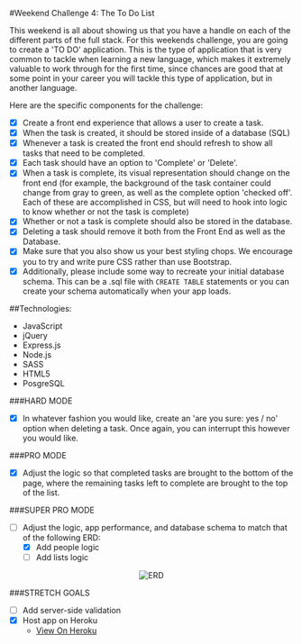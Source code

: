 #Weekend Challenge 4: The To Do List

This weekend is all about showing us that you have a handle on each of the different parts of the full stack. For this weekends challenge, you are going to create a 'TO DO' application. This is the type of application that is very common to tackle when learning a new language, which makes it extremely valuable to work through for the first time, since chances are good that at some point in your career you will tackle this type of application, but in another language.

Here are the specific components for the challenge:

* [x] Create a front end experience that allows a user to create a task.
* [x] When the task is created, it should be stored inside of a database (SQL)
* [x] Whenever a task is created the front end should refresh to show all tasks that need to be completed.
* [x] Each task should have an option to 'Complete' or 'Delete'.
* [x] When a task is complete, its visual representation should change on the front end (for example, the background of the task container could change from gray to green, as well as the complete option 'checked off'. Each of these are accomplished in CSS, but will need to hook into logic to know whether or not the task is complete)
* [x] Whether or not a task is complete should also be stored in the database.
* [x] Deleting a task should remove it both from the Front End as well as the Database.
* [x] Make sure that you also show us your best styling chops. We encourage you to try and write pure CSS rather than use Bootstrap.
* [x] Additionally, please include some way to recreate your initial database schema. This can be a .sql file with `CREATE TABLE` statements or you can create your schema automatically when your app loads.

##Technologies:
* JavaScript
* jQuery
* Express.js
* Node.js
* SASS
* HTML5
* PosgreSQL

###HARD MODE
* [x] In whatever fashion you would like, create an 'are you sure: yes / no' option when deleting a task. Once again, you can interrupt this however you would like.

###PRO MODE
* [x] Adjust the logic so that completed tasks are brought to the bottom of the page, where the remaining tasks left to complete are brought to the top of the list.

###SUPER PRO MODE
* [ ] Adjust the logic, app performance, and database schema to match that of the following ERD:
  * [x] Add people logic
  * [ ] Add lists logic

<p align="center">
  <img src="public/images/to-do.png?raw=true" alt="ERD"/>
</p>

###STRETCH GOALS
* [ ] Add server-side validation
* [x] Host app on Heroku
  * [View On Heroku](https://infinite-sea-14106.herokuapp.com/)
